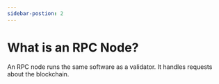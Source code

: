 ```yaml
---
sidebar-postion: 2
---
```


# What is an RPC Node?

An RPC node runs the same software as a validator.  It handles requests about the blockchain.

